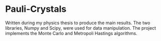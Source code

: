 # Pauli-Crystals
Written during my physics thesis to produce the main results. The two libraries, Numpy and Scipy, were used for data manipulation. The project implements the Monte Carlo and Metropoli Hastings algorithms.
